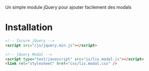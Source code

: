 Un simple module jQuery pour ajouter facilement des modals

# Installation

```html
<!-- Incure jQuery -->
<script src="/js/jquery.min.js"></script>

<!-- jQuery Modal -->
<script type="text/javascript" src="js/lis.modal.js"></script>
<link rel="stylesheet" href="css/lis.modal.css" />
```

